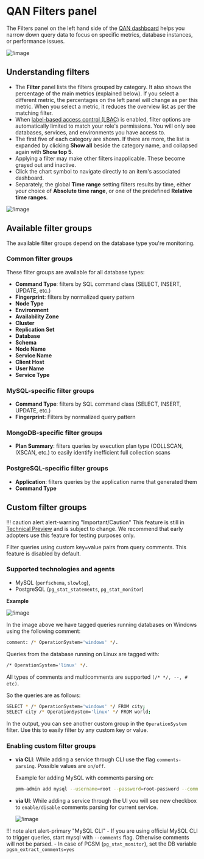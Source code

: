 # QAN Filters panel

The Filters panel on the left hand side of the [QAN dashboard](../../qan/index.md) helps you narrow down query data to focus on specific metrics, database instances, or performance issues.

![!image](../../../images/PMM_Query_Analytics_Panels_Filters.jpg)

## Understanding filters

- The **Filter** panel lists the filters grouped by category. It also shows the percentage of the main metrics (explained below). If you select a different metric, the percentages on the left panel will change as per this metric. When you select a metric, it reduces the overview list as per the matching filter.
- When [label-based access control (LBAC)](../../../admin/roles/access-control/intro.md) is enabled, filter options are automatically limited to match your role's permissions. You will only see databases, services, and environments you have access to.
- The first five of each category are shown. If there are more, the list is expanded by clicking **Show all** beside the category name, and collapsed again with **Show top 5**.
- Applying a filter may make other filters inapplicable. These become grayed out and inactive.
- Click the chart symbol <i class="uil uil-graph-bar"></i> to navigate directly to an item's associated dashboard.
- Separately, the global **Time range** setting filters results by time, either your choice of **Absolute time range**, or one of the predefined **Relative time ranges**.

![!image](../../../images/PMM_Query_Analytics_Time_Range.jpg)

## Available filter groups
The available filter groups depend on the database type you're monitoring.

### Common filter groups
These filter groups are available for all database types:

- **Command Type**: filters by SQL command class (SELECT, INSERT, UPDATE, etc.) 
- **Fingerprint**: filters by normalized query pattern
- **Node Type**
- **Environment**
- **Availability Zone**
- **Cluster**
- **Replication Set**
- **Database**
- **Schema**
- **Node Name**
- **Service Name**
- **Client Host**
- **User Name**
- **Service Type**

### MySQL-specific filter groups
- **Command Type**: filters by SQL command class (SELECT, INSERT, UPDATE, etc.)
- **Fingerprint**: Filters by normalized query pattern

### MongoDB-specific filter groups
- **Plan Summary**: filters queries by execution plan type (COLLSCAN, IXSCAN, etc.) to easily identify inefficient full collection scans

### PostgreSQL-specific filter groups
- **Application**: filters queries by the application name that generated them
- **Command Type**

## Custom filter groups

!!! caution alert alert-warning "Important/Caution"
    This feature is still in [Technical Preview](../../../reference/glossary.md#technical-preview) and is subject to change. We recommend that early adopters use this feature for testing purposes only.

Filter queries using custom key=value pairs from query comments. This feature is disabled by default.

### Supported technologies and agents

- MySQL (`perfschema`, `slowlog`),
- PostgreSQL (`pg_stat_statements`, `pg_stat_monitor`)

**Example**

![!image](../../../images/PMM_QAN_Custom_Filter.png)

In the image above we have tagged queries running databases on Windows using the following comment: 

```sh
comment: /* OperationSystem='windows' */. 
```
Queries from the database running on Linux are tagged with:

```sh
/* OperationSystem='linux' */. 
```

All types of comments and multicomments are supported `(/* */, --, # etc)`. 

So the queries are as follows:

```sh
SELECT * /* OperationSystem='windows' */ FROM city;
SELECT city /* OperationSystem='linux' */ FROM world;
```

In the output, you can see another custom group in the `OperationSystem` filter. Use this to easily filter by any custom key or value.

### Enabling custom filter groups

- **via CLI**: While adding a service through CLI use the flag `comments-parsing`. Possible values are `on/off`. 

    Example for adding MySQL with comments parsing on:

    ```sh
    pmm-admin add mysql --username=root --password=root-password --comments-parsing="on"
    ```

- **via UI**: While adding a service through the UI you will see new checkbox to `enable/disable` comments parsing for current service.

    ![!image](../../../images/PMM_QAN_Parsing.png)

!!! note alert alert-primary "MySQL CLI"
    - If you are using official MySQL CLI to trigger queries, start mysql with `--comments` flag. Otherwise comments will not be parsed.
    - In case of PGSM (`pg_stat_monitor`), set the DB variable `pgsm_extract_comments=yes`

